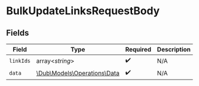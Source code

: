 # BulkUpdateLinksRequestBody


## Fields

| Field                                                          | Type                                                           | Required                                                       | Description                                                    |
| -------------------------------------------------------------- | -------------------------------------------------------------- | -------------------------------------------------------------- | -------------------------------------------------------------- |
| `linkIds`                                                      | array<*string*>                                                | :heavy_check_mark:                                             | N/A                                                            |
| `data`                                                         | [\Dub\Models\Operations\Data](../../Models/Operations/Data.md) | :heavy_check_mark:                                             | N/A                                                            |